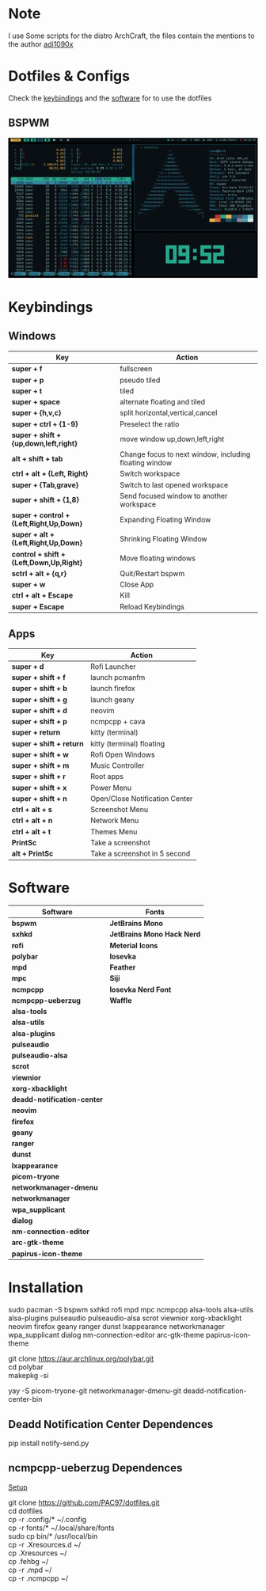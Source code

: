 # Note  
I use Some scripts for the distro ArchCraft, the files contain the mentions to the author [adi1090x](https://github.com/adi1090x) 

# Dotfiles & Configs  

Check the [keybindings](https://github.com/PAC97/dotfiles#Keybindings) and the
[software](https://github.com/PAC97/dotfiles#Software) for to use the dotfiles

## BSPWM
![BSPWM](.screenshots/bspwm.png)

# Keybindings

## Windows

| Key                                           | Action                                                |
|-----------------------------------------------|-------------------------------------------------------|
| **super + f**                                 | fullscreen                                            |
| **super + p**                                 | pseudo tiled                                          |
| **super + t**                                 | tiled                                                 |
| **super + space**                             | alternate floating and tiled                          |
| **super + {h,v,c}**                           | split horizontal,vertical,cancel                      |
| **super + ctrl + {1-9}**                      | Preselect the ratio                                   |
| **super + shift + {up,down,left,right}**      | move window up,down,left,right                        |
| **alt + shift + tab**                         | Change focus to next window, including floating window|
| **ctrl + alt + {Left, Right}**                | Switch workspace                                      |
| **super + {Tab,grave}**                       | Switch to last opened workspace                       |
| **super + shift + {1,8}**                     | Send focused window to another workspace              |
| **super + control + {Left,Right,Up,Down}**    | Expanding Floating Window                             |
| **super + alt + {Left,Right,Up,Down}**        | Shrinking Floating Window                             |
| **control + shift + {Left,Down,Up,Right}**    | Move floating windows                                 |
| **sctrl + alt + {q,r}**                       | Quit/Restart bspwm                                    |
| **super + w**                                 | Close App                                             |
| **ctrl + alt + Escape**                       | Kill                                                  |
| **super + Escape**                            | Reload Keybindings                                    | 

## Apps

| Key                        | Action                       |
|----------------------------|------------------------------|
| **super + d**              | Rofi Launcher                 |
| **super + shift + f**      | launch pcmanfm                |
| **super + shift + b**      | launch firefox                |
| **super + shift + g**      | launch geany                  |
| **super + shift + d**      | neovim                        |
| **super + shift + p**      | ncmpcpp + cava                |
| **super + return**         | kitty (terminal)              |
| **super + shift + return** | kitty (terminal) floating     |
| **super + shift + w**      | Rofi Open Windows             |
| **super + shift + m**      | Music Controller              |
| **super + shift + r**      | Root apps                     |
| **super + shift + x**      | Power Menu                    |
| **super + shift + n**      | Open/Close Notification Center|
| **ctrl + alt + s**         | Screenshot Menu               |
| **ctrl + alt + n**         | Network Menu                  |
| **ctrl + alt + t**         | Themes Menu                   |
| **PrintSc**                | Take a screenshot             |
| **alt + PrintSc**          | Take a screenshot in 5 second |

# Software

| Software                      | Fonts                        |
|-------------------------------|------------------------------|
| **bspwm**                     | **JetBrains Mono**           |              
| **sxhkd**                     | **JetBrains Mono Hack Nerd** |              
| **rofi**                      | **Meterial Icons**           |              
| **polybar**                   | **Iosevka**                  |              
| **mpd**                       | **Feather**                  |
| **mpc**                       | **Siji**                     |              
| **ncmpcpp**                   | **Iosevka Nerd Font**        |              
| **ncmpcpp-ueberzug**          | **Waffle**                   |              
| **alsa-tools**                |                              |          
| **alsa-utils**                |                              |              
| **alsa-plugins**              |                              |              
| **pulseaudio**                |                              |              
| **pulseaudio-alsa**           |                              |              
| **scrot**                     |                              |        
| **viewnior**                  |                              |            
| **xorg-xbacklight**           |                              |              
| **deadd-notification-center** |                              |              
| **neovim**                    |                              |              
| **firefox**                   |                              |              
| **geany**                     |                              |              
| **ranger**                    |                              |
| **dunst**                     |                              |  
| **lxappearance**              |                              |
| **picom-tryone**              |                              |
| **networkmanager-dmenu**      |                              |  
| **networkmanager**            |                              |
| **wpa_supplicant**            |                              |    
| **dialog**                    |                              |
| **nm-connection-editor**      |                              |  
| **arc-gtk-theme**             |                              |    
| **papirus-icon-theme**        |                              | 

# Installation
sudo pacman -S bspwm sxhkd rofi mpd mpc ncmpcpp alsa-tools alsa-utils alsa-plugins pulseaudio pulseaudio-alsa scrot viewnior xorg-xbacklight neovim firefox geany ranger dunst lxappearance networkmanager wpa_supplicant dialog nm-connection-editor arc-gtk-theme papirus-icon-theme 

git clone https://aur.archlinux.org/polybar.git  
cd polybar  
makepkg -si  

yay -S picom-tryone-git networkmanager-dmenu-git deadd-notification-center-bin 

## Deadd Notification Center Dependences 
pip install notify-send.py

## ncmpcpp-ueberzug Dependences 
[Setup](https://github.com/alnj/ncmpcpp-ueberzug/wiki/Setup)

git clone https://github.com/PAC97/dotfiles.git  
cd dotfiles  
cp -r .config/* ~/.config  
cp -r fonts/* ~/.local/share/fonts  
sudo cp bin/* /usr/local/bin  
cp -r .Xresources.d ~/  
cp .Xresources ~/  
cp .fehbg ~/  
cp -r .mpd ~/  
cp -r .ncmpcpp ~/  